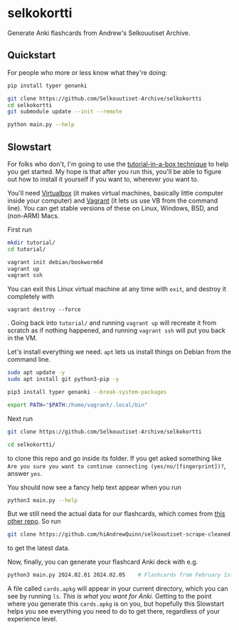 # selkokortti
Generate Anki flashcards from Andrew's Selkouutiset Archive.

## Quickstart

For people who more or less know what they're doing:

```bash
pip install typer genanki

git clone https://github.com/Selkouutiset-Archive/selkokortti
cd selkokortti
git submodule update --init --remote

python main.py --help
```

## Slowstart

For folks who don't, I'm going to use the [tutorial-in-a-box technique](https://hiandrewquinn.github.io/til-site/posts/the-unreasonable-effectiveness-of-vms-in-hacker-pedagogy/) to help you get started. My hope is that after you run this, you'll be able to figure out how to install it yourself if you want to, wherever you want to.

You'll need [Virtualbox](https://www.virtualbox.org/) (it makes virtual machines, basically little computer inside your computer) and [Vagrant](https://www.vagrantup.com/) (it lets us use VB from the command line). You can get stable versions of these on Linux, Windows, BSD, and (non-ARM) Macs.

First run

```bash
mkdir tutorial/
cd tutorial/

vagrant init debian/bookworm64
vagrant up
vagrant ssh
```

You can exit this Linux virtual machine at any time with `exit`, and destroy it completely with

```
vagrant destroy --force
```

. Going back into `tutorial/` and running `vagrant up` will recreate it from scratch as if nothing happened, and running `vagrant ssh` will put you back in the VM.

Let's install everything we need. `apt` lets us install things on Debian from the command line.

```bash
sudo apt update -y
sudo apt install git python3-pip -y

pip3 install typer genanki --break-system-packages

export PATH="$PATH:/home/vagrant/.local/bin"
```

Next run

```bash
git clone https://github.com/Selkouutiset-Archive/selkokortti

cd selkokortti/
```

to clone this repo and go inside its folder. If you get asked something like `Are you sure you want to continue connecting (yes/no/[fingerprint])?`, answer `yes`.

You should now see a fancy help text appear when you run

```bash
python3 main.py --help
```

But we still need the actual data for our flashcards, which comes from [this other repo](https://github.com/hiAndrewQuinn/selkouutiset-scrape-cleaned). So run 

```bash
git clone https://github.com/hiAndrewQuinn/selkouutiset-scrape-cleaned.git selkouutiset-scrape-cleaned/
```

to get the latest data.

Now, finally, you can generate your flashcard Anki deck with e.g.

```bash
python3 main.py 2024.02.01 2024.02.05    # Flashcards from February 1st to 5th, 2024, inclusive.
```

A file called `cards.apkg` will appear in your current directory, which you can see by running `ls`. *This is what you want for Anki.* Getting to the point where you generate this `cards.apkg` is on you, but hopefully this Slowstart helps you see everything you need to do to get there, regardless of your experience level.
